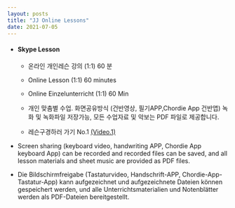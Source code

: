 ```yaml
---
layout: posts
title: "JJ Online Lessons"
date: 2021-07-05
---
```


- #### Skype Lesson
  
  - 온라인 개인레슨 강의 (1:1)  60 분 
  - Online Lesson (1:1) 60 minutes
  - Online Einzelunterricht (1:1) 60 Min
 
  
  - 개인 맞춤별 수업. 화면공유방식 (건반영상, 필기APP,Chordie App 건반앱) 녹화 및  녹화파일 저장가능, 모든 수업자료 및 악보는 PDF 파일로 제공합니다.
  - 레슨구경하러 가기 No.1
    <a href="https://youtu.be/peX0o5pAD2Q" target="_blank"> (Video.1)</a>
</a>

  - Screen sharing (keyboard video, handwriting APP, Chordie App keyboard App) can be recorded and recorded files can be saved, and all lesson materials and sheet music are provided as PDF files.

  - Die Bildschirmfreigabe (Tastaturvideo, Handschrift-APP, Chordie-App-Tastatur-App) kann aufgezeichnet und aufgezeichnete Dateien können gespeichert werden, und alle Unterrichtsmaterialien und Notenblätter werden als PDF-Dateien bereitgestellt.




